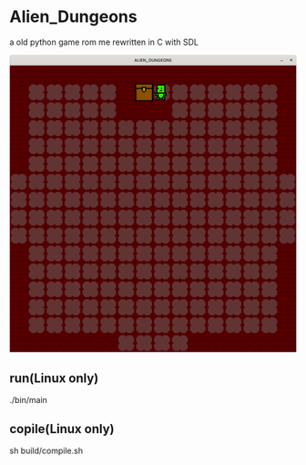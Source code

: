 # Alien_Dungeons
a old python game rom me rewritten in C with SDL

![screenshot](https://github.com/Ztirom45/Alien_Dungeons/blob/main/screenshots/screenshot2.png)

## run(Linux only)
./bin/main

## copile(Linux only)
sh build/compile.sh
